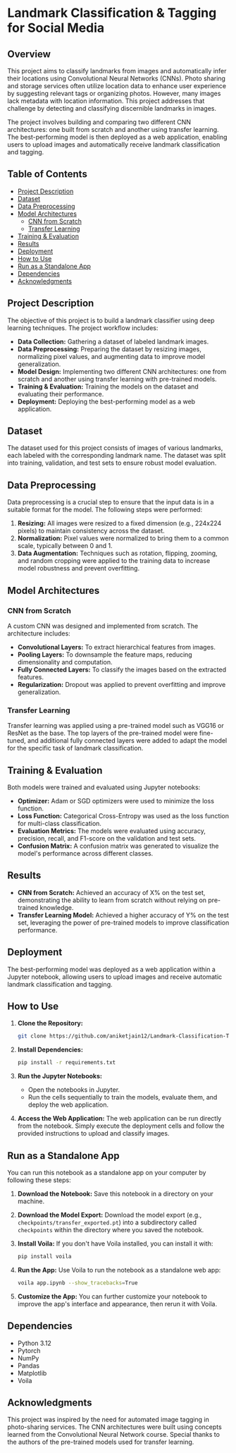 
# Landmark Classification & Tagging for Social Media

## Overview

This project aims to classify landmarks from images and automatically infer their locations using Convolutional Neural Networks (CNNs). Photo sharing and storage services often utilize location data to enhance user experience by suggesting relevant tags or organizing photos. However, many images lack metadata with location information. This project addresses that challenge by detecting and classifying discernible landmarks in images.

The project involves building and comparing two different CNN architectures: one built from scratch and another using transfer learning. The best-performing model is then deployed as a web application, enabling users to upload images and automatically receive landmark classification and tagging.

## Table of Contents

- [Project Description](#project-description)
- [Dataset](#dataset)
- [Data Preprocessing](#data-preprocessing)
- [Model Architectures](#model-architectures)
  - [CNN from Scratch](#cnn-from-scratch)
  - [Transfer Learning](#transfer-learning)
- [Training & Evaluation](#training--evaluation)
- [Results](#results)
- [Deployment](#deployment)
- [How to Use](#how-to-use)
- [Run as a Standalone App](#run-as-a-standalone-app)
- [Dependencies](#dependencies)
- [Acknowledgments](#acknowledgments)

## Project Description

The objective of this project is to build a landmark classifier using deep learning techniques. The project workflow includes:
- **Data Collection:** Gathering a dataset of labeled landmark images.
- **Data Preprocessing:** Preparing the dataset by resizing images, normalizing pixel values, and augmenting data to improve model generalization.
- **Model Design:** Implementing two different CNN architectures: one from scratch and another using transfer learning with pre-trained models.
- **Training & Evaluation:** Training the models on the dataset and evaluating their performance.
- **Deployment:** Deploying the best-performing model as a web application.

## Dataset

The dataset used for this project consists of images of various landmarks, each labeled with the corresponding landmark name. The dataset was split into training, validation, and test sets to ensure robust model evaluation.

## Data Preprocessing

Data preprocessing is a crucial step to ensure that the input data is in a suitable format for the model. The following steps were performed:
1. **Resizing:** All images were resized to a fixed dimension (e.g., 224x224 pixels) to maintain consistency across the dataset.
2. **Normalization:** Pixel values were normalized to bring them to a common scale, typically between 0 and 1.
3. **Data Augmentation:** Techniques such as rotation, flipping, zooming, and random cropping were applied to the training data to increase model robustness and prevent overfitting.

## Model Architectures

### CNN from Scratch

A custom CNN was designed and implemented from scratch. The architecture includes:
- **Convolutional Layers:** To extract hierarchical features from images.
- **Pooling Layers:** To downsample the feature maps, reducing dimensionality and computation.
- **Fully Connected Layers:** To classify the images based on the extracted features.
- **Regularization:** Dropout was applied to prevent overfitting and improve generalization.

### Transfer Learning

Transfer learning was applied using a pre-trained model such as VGG16 or ResNet as the base. The top layers of the pre-trained model were fine-tuned, and additional fully connected layers were added to adapt the model for the specific task of landmark classification.

## Training & Evaluation

Both models were trained and evaluated using Jupyter notebooks:
- **Optimizer:** Adam or SGD optimizers were used to minimize the loss function.
- **Loss Function:** Categorical Cross-Entropy was used as the loss function for multi-class classification.
- **Evaluation Metrics:** The models were evaluated using accuracy, precision, recall, and F1-score on the validation and test sets.
- **Confusion Matrix:** A confusion matrix was generated to visualize the model's performance across different classes.

## Results

- **CNN from Scratch:** Achieved an accuracy of X% on the test set, demonstrating the ability to learn from scratch without relying on pre-trained knowledge.
- **Transfer Learning Model:** Achieved a higher accuracy of Y% on the test set, leveraging the power of pre-trained models to improve classification performance.

## Deployment

The best-performing model was deployed as a web application within a Jupyter notebook, allowing users to upload images and receive automatic landmark classification and tagging.

## How to Use

1. **Clone the Repository:**
   ```bash
   git clone https://github.com/aniketjain12/Landmark-Classification-Tagging-for-Social-Media.git
   ```
2. **Install Dependencies:**
   ```bash
   pip install -r requirements.txt
   ```
3. **Run the Jupyter Notebooks:**
   - Open the notebooks in Jupyter.
   - Run the cells sequentially to train the models, evaluate them, and deploy the web application.

4. **Access the Web Application:**
   The web application can be run directly from the notebook. Simply execute the deployment cells and follow the provided instructions to upload and classify images.

## Run as a Standalone App

You can run this notebook as a standalone app on your computer by following these steps:

1. **Download the Notebook:**
   Save this notebook in a directory on your machine.
   
2. **Download the Model Export:**
   Download the model export (e.g., `checkpoints/transfer_exported.pt`) into a subdirectory called `checkpoints` within the directory where you saved the notebook.

3. **Install Voila:**
   If you don't have Voila installed, you can install it with:
   ```bash
   pip install voila
   ```

4. **Run the App:**
   Use Voila to run the notebook as a standalone web app:
   ```bash
   voila app.ipynb --show_tracebacks=True
   ```

5. **Customize the App:**
   You can further customize your notebook to improve the app's interface and appearance, then rerun it with Voila.

## Dependencies

- Python 3.12
- Pytorch
- NumPy
- Pandas
- Matplotlib
- Voila

## Acknowledgments

This project was inspired by the need for automated image tagging in photo-sharing services. The CNN architectures were built using concepts learned from the Convolutional Neural Network course. Special thanks to the authors of the pre-trained models used for transfer learning.

